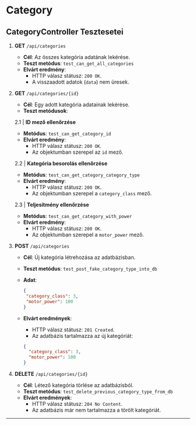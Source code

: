 # Category

## CategoryController Tesztesetei

1. **GET** `/api/categories`
   - **Cél**: Az összes kategória adatának lekérése.
   - **Teszt metódus**: `test_can_get_all_categories`
   - **Elvárt eredmény**:
     - HTTP válasz státusz: `200 OK`.
     - A visszaadott adatok (`data`) nem üresek.

2. **GET** `/api/categories/{id}`
   - **Cél**: Egy adott kategória adatainak lekérése.
   - **Teszt metódusok**:
     
    2.1 | **ID mező ellenőrzése**  
     - **Metódus**: `test_can_get_category_id`
     - **Elvárt eredmény**:
       - HTTP válasz státusz: `200 OK`.
       - Az objektumban szerepel az `id` mező.

    2.2 | **Kategória besorolás ellenőrzése**  
     - **Metódus**: `test_can_get_category_category_type`
     - **Elvárt eredmény**:
       - HTTP válasz státusz: `200 OK`.
       - Az objektumban szerepel a `category_class` mező.

     2.3 | **Teljesítmény ellenőrzése**  
     - **Metódus**: `test_can_get_category_with_power`
     - **Elvárt eredmény**:
       - HTTP válasz státusz: `200 OK`.
       - Az objektumban szerepel a `motor_power` mező.

3. **POST** `/api/categories`
   - **Cél**: Új kategória létrehozása az adatbázisban.
   - **Teszt metódus**: `test_post_fake_category_type_into_db`
   - **Adat**:
      ```json
      {
       "category_class": 3,
       "motor_power": 100
      }
      ```
   - **Elvárt eredmények**:
     - HTTP válasz státusz: `201 Created`.
     - Az adatbázis tartalmazza az új kategóriát:

      ```json
      {
        "category_class": 3,
        "motor_power": 100
      }
      ```

4. **DELETE** `/api/categories/{id}`
   - **Cél**: Létező kategória törlése az adatbázisból.
   - **Teszt metódus**: `test_delete_previous_category_type_from_db`
   - **Elvárt eredmények**:
     - HTTP válasz státusz: `204 No Content`.
     - Az adatbázis már nem tartalmazza a törölt kategóriát.
---